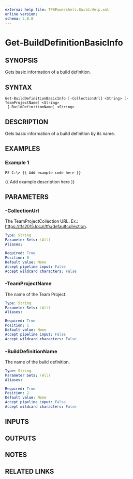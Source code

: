 ```yaml
---
external help file: TFSPowershell.Build.Help.xml
online version: 
schema: 2.0.0
---
```


# Get-BuildDefinitionBasicInfo

## SYNOPSIS
Gets basic information of a build definition.

## SYNTAX

```
Get-BuildDefinitionBasicInfo [-CollectionUrl] <String> [-TeamProjectName] <String>
 [-BuildDefinitionName] <String>
```

## DESCRIPTION
Gets basic information of a build definition by its name.

## EXAMPLES

### Example 1
```
PS C:\> {{ Add example code here }}
```

{{ Add example description here }}

## PARAMETERS

### -CollectionUrl
The TeamProjectCollection URL.
Ex.: https://tfs2015.local/tfs/defaultcollection.

```yaml
Type: String
Parameter Sets: (All)
Aliases: 

Required: True
Position: 0
Default value: None
Accept pipeline input: False
Accept wildcard characters: False
```

### -TeamProjectName
The name of the Team Project.

```yaml
Type: String
Parameter Sets: (All)
Aliases: 

Required: True
Position: 1
Default value: None
Accept pipeline input: False
Accept wildcard characters: False
```

### -BuildDefinitionName
The name of the build definition.

```yaml
Type: String
Parameter Sets: (All)
Aliases: 

Required: True
Position: 2
Default value: None
Accept pipeline input: False
Accept wildcard characters: False
```

## INPUTS

## OUTPUTS

## NOTES

## RELATED LINKS

